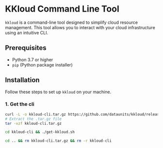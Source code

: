 # KKloud Command Line Tool

`kkloud` is a command-line tool designed to simplify cloud resource management. This tool allows you to interact with your cloud infrastructure using an intuitive CLI.

## Prerequisites

- Python 3.7 or higher
- `pip` (Python package installer)

## Installation

Follow these steps to set up `kkloud` on your machine.

### 1. Get the cli 

```bash
curl -L -o kkloud-cli.tar.gz https://github.com/dataunits/kkloud/releases/download/v1.0.2/kkloud-cli.tar.gz
# Extract the .tar.gz file
tar -xzf kkloud-cli.tar.gz

cd kkloud-cli && ./get-kkloud.sh

cd .. && rm kkloud-cli.tar.gz && rm -r kkloud-cli
